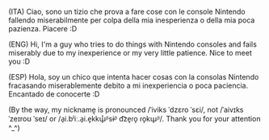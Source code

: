 (ITA)
Ciao, sono un tizio che prova a fare cose con le console Nintendo fallendo miserabilmente per colpa della mia inesperienza o della mia poca pazienza. Piacere :D
	
(ENG)
Hi, I'm a guy who tries to do things with Nintendo consoles and fails miserably due to my inexperience or my very little patience. Nice to meet you :D

(ESP)
Hola, soy un chico que intenta hacer cosas con la consolas Nintendo fracasando miserablemente debito a mi inexperiencia o poca paciencia. Encantado de conocerte :D


(By the way, my nickname is pronounced /ˈiviks ˈdzɛro ˈsɛi/, not /ˈaivɪks ˈzeɪroʊ ˈseɪ/ or /a̠i.bʲiː.a̠i.e̞k̚kɯ̟̊ᵝsɨᵝ d͡ze̞ɾo̞ ɾo̞kɯ̟ᵝ/. Thank you for your attention ^_^)
